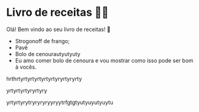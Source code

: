 # Livro de receitas :man_cook:

Olá! Bem vindo ao seu livro de receitas! :wave:

- Strogonoff de frango;
- Pavê
- Bolo de cenourautyutyuty
- Eu amo comer bolo de cenoura e vou mostrar como isso pode ser bom à vocês.

hrthrtyrtyrtyrtyrtyrtyryrtyryrty

yrtyrtyrtyryrtyry

yrtyrtyrytryryryryyryytrfgtgtyutyuyutyuytu
